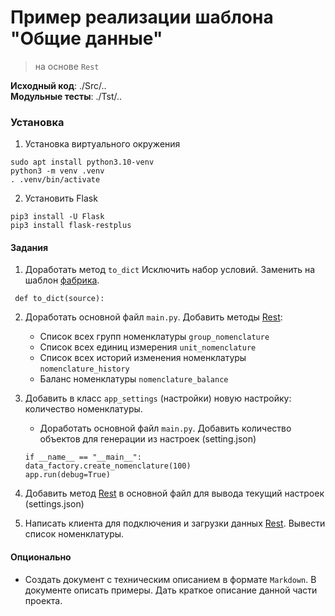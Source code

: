 # Пример реализации шаблона "Общие данные" 
> на основе `Rest`

**Исходный код**: ./Src/.. <br>
**Модульные тесты**: ./Tst/..

### Установка
1. Установка виртуального окружения
```
sudo apt install python3.10-venv
python3 -m venv .venv
. .venv/bin/activate
```

2. Установить Flask
```
pip3 install -U Flask
pip3 install flask-restplus
```

#### Задания
1. Доработать метод `to_dict` Исключить набор условий. Заменить на шаблон [фабрика](../Step6/readme.md).
```
 def to_dict(source):
```
2. Доработать основной файл `main.py`. Добавить методы [Rest](https://ru.wikipedia.org/wiki/REST):
    - Список всех групп номенклатуры `group_nomenclature`
    - Список всех единиц измерения `unit_nomenclature`
    - Список всех историй изменения номенклатуры `nomenclature_history`
    - Баланс номенклатуры `nomenclature_balance`

3. Добавить в класс `app_settings` (настройки) новую настройку: количество номенклатуры.
    - Доработать основной файл `main.py`. Добавить количество объектов для генерации из настроек (setting.json)
    ```
    if __name__ == "__main__":
    data_factory.create_nomenclature(100)
    app.run(debug=True)
    ```   
4. Добавить метод [Rest](https://ru.wikipedia.org/wiki/REST) в основной файл для вывода текущий настроек (settings.json)
5. Написать клиента для подключения и загрузки данных [Rest](https://ru.wikipedia.org/wiki/REST).
Вывести список номенклатуры.

#### Опционально
- Создать документ с техническим описанием в формате `Markdown`. 
В документе описать примеры. Дать краткое описание данной части проекта. 





